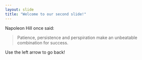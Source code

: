 ```yaml
---
layout: slide
title: "Welcome to our second slide!"
---
```

Napoleon Hill once said:
>Patience, persistence and perspiration make an unbeatable combination for success.

Use the left arrow to go back!
